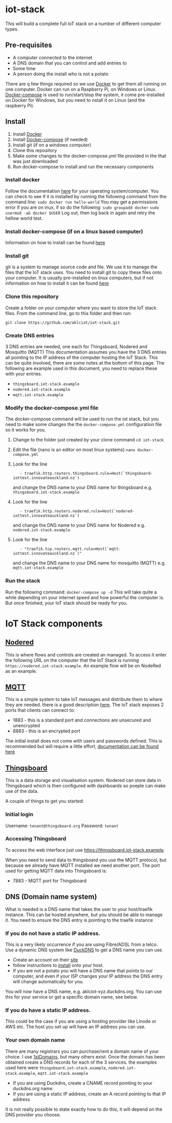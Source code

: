 # iot-stack
This will build a complete full IoT stack on a number of different computer types. 

## Pre-requisites
* A computer connected to the internet
* A DNS domain that you can control and add entries to
* Some time
* A person doing the install who is not a potato

There are q few things required so we use [Docker](https://docs.docker.com/install/) to get them all running on one computer. Docker can run on a Raspberry Pi, on Windows or Linux.
[Docker-compose](https://docs.docker.com/compose/install/) is used to run/start/stop the system, it come pre-installed on Docker for Windows, but you need to nstall it on Linux (and the raspberry Pi).

## Install
1. Install [Docker](https://docs.docker.com/install/)
2. Install [Docker-compose](https://docs.docker.com/compose/install/) (if needed)
3. Install git (if on a windows computer)
4. Clone this repository
5. Make some changes to the docker-compose.yml file provided in the that was just downloaded
5. Run docker-compose to install and run the necessary components

### Install docker
Follow the documentation [here](https://docs.docker.com/install/) for your operating system/computer.
You can check to see if it is installed by running the following command from the command line:
`sudo docker run hello-world`
You may get a permissions error if you are on inux, if so do the following:
`sudo groupadd docker`
`sudo usermod -aG docker $USER`
Log out, then log back in again and retry the hellow world test.
### Install docker-compose (if on a linux based computer)
Information on how to install can be found [here](https://docs.docker.com/compose/install/)
### Install git
git is a system to manage source code and file. We use it to manage the files that the IoT stack uses. You need to install git to copy these files onto your computer. It is usually pre-installed on linux computers, but if not information on how to install it can be found [here](https://git-scm.com/book/en/v2/Getting-Started-Installing-Git)
### Clone this repository
Create a folder on your computer where you want to store the IoT stack files. From the command line, go to this folder and then run:

`git clone https://github.com/aklciot/iot-stack.git`
### Create DNS entries

3 DNS entries are needed, one each for Thingsboard, Nodered and Mosquitto (MQTT)
This documentation assumes you have the 3 DNS entries all pointing to the IP address of the computer hosting the IoT Stack. This can be quite involved, there are some notes at the bottom of this page. The following are example used in this document, you need to replace these with your entries.
* `thingsboard.iot-stack.example`
* `nodered.iot-stack.example`
* `mqtt.iot-stack.example`

### Modify the docker-compose.yml file
The docker-compose command will be used to run the iot stack, but you need to make some changes the the `docker-compose.yml` configuration file so it works for you. 
1. Change to the folder just created by your clone command `cd iot-stack`
2. Edit the file (nano is an editor on most linux systems) `nano docker-compose.yml`
3. Look for the line

          - traefik.http.routers.thingsboard.rule=Host(`thingsboard-iottest.innovateauckland.nz`)
    and change the DNS name to your DNS name for thingsboard e.g. `thingsboard.iot-stack.example`
4. Look for the line

          - traefik.http.routers.nodered.rule=Host(`nodered-iottest.innovateauckland.nz`)
    and change the DNS name to your DNS name for Nodered e.g. `nodered.iot-stack.example`
5. Look for the line

          - "traefik.tcp.routers.mqtt.rule=Host(`mqtt-iottest.innovateauckland.nz`)"
    and change the DNS name to your DNS name for mosquitto (MQTT) e.g. `mqtt.iot-stack.example`
### Run the stack
Run the following command:
`docker-compose up -d`
This will take quite a while depending on your internet speed and how powerful the computer is. But once finished, your IoT stack should be ready for you.

# IoT Stack components
## [Nodered](https://nodered.org/)
This is where flows and controls are created an managed. To access it enter the following URL on the computer that the IoT Stack is running `https://nodered.iot-stack.example`. An example flow will be on NodeRed as an example. 

## [MQTT](https://mosquitto.org/)
This is a simple system to take IoT messages and distribute them to where they are needed. there is a good description [here](http://www.steves-internet-guide.com/mqtt/).
The IoT stack exposes 2 ports that clients can connect to:
* 1883 - this is a standard port and connections are unsecured and unencrypted
* 8883 - this is an encrypted port

The initial install does not come with users and passwords defined. This is recommended but will require a little effort, [documentation can be found here](http://www.steves-internet-guide.com/mqtt-username-password-example/)
## [Thingsboard](https://thingsboard.io/)
This is a data storage and visualisation system. Nodered can store data in Thingsboard which is then configured with dashboards so poeple can make use of the data.

A couple of things to get you started:
### Initial login
Username: `tenant@thingsboard.org`
Password: `tenant`
### Accessing Thingsboard
To access the web interface just use https://thingsboard.iot-stack.example.

When you need to send data to thingsboard you use the MQTT protocol, but because we already have MQTT installed we need another port. The port used for getting MQTT data into Thingsboard is:
* 7883 - MQTT port for Thingsboard

## DNS (Domain name system)
What is needed is a DNS name that takes the user to your host/traefik instance. This can be hosted anywhere, but you should be able to manage it. You need to ensure the DNS entry is pointing to the traefik instance

### If you do not have a static IP address.
This is a very likely occurrence if you are using Fibre/ADSL from a telco. Use a dynamic DNS system like [DuckDNS](https://www.duckdns.org/) to get a DNS name you can use. 
* Create an account on their [site](https://www.duckdns.org/)
* follow instructions to [install](https://www.duckdns.org/install.jsp) onto your host.
* If you are not a potato you will have a DNS name that points to our computer, and even if your ISP changes your IP address the DNS entry will change automatically for you.

You will now have a DNS name, e.g. aklciot-xyz.duckdns.org. You can use this for your service or get a specific domain name, see below.
	
### If you do have a static IP address. 
This could be the case if you are using a hosting provider like Linode or AWS etc. The host you set up will have an IP address you can use.
	
### Your own domain name
There are many registrars you can purchase/rent a domain name of your choice. I use [1stDomains](https://1stdomains.nz/0), but many others exist. Once the domain has been obtained create a DNS records for each of the 3 services. the examples used here were `thingsboard.iot-stack.example`, `nodered.iot-stack.example`, `mqtt.iot-stack.example`
* If you are using Duckdns, create a CNAME record pointing to your duckdns.org name
* If you are using a static IP address, create an A record pointing to that IP address

It is not really possible to state exactly how to do this, it will depend on the DNS provider you choose.